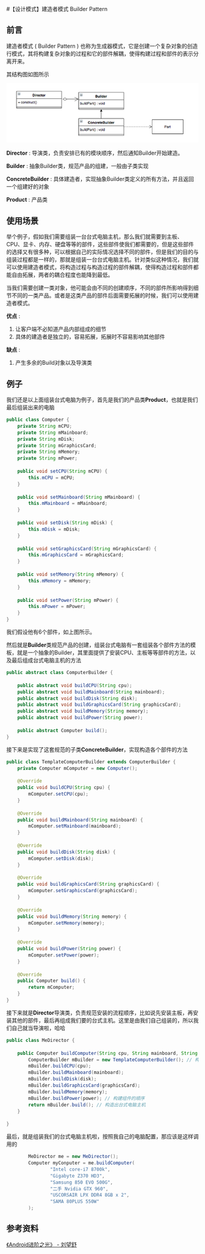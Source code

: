 #【设计模式】建造者模式 Builder Pattern

## 前言

建造者模式 ( Builder Pattern ) 也称为生成器模式，它是创建一个复杂对象的创造行模式，其将构建复杂对象的过程和它的部件解耦，使得构建过程和部件的表示分离开来。

其结构图如图所示

![](img/01.png)

**Director** : 导演类，负责安排已有的模块顺序，然后通知Builder开始建造。

**Builder** : 抽象Builder类，规范产品的组建，一般由子类实现

**ConcreteBuilder** : 具体建造者，实现抽象Builder类定义的所有方法，并且返回一个组建好的对象

**Product** : 产品类

## 使用场景

举个例子，假如我们需要组装一台台式电脑主机，那么我们就需要到主板、CPU、显卡、内存、硬盘等等的部件，这些部件使我们都需要的，但是这些部件的选择又有很多种，可以根据自己的实际情况选择不同的部件，但是我们的目的与组装过程都是一样的，那就是组装一台台式电脑主机。针对类似这种情况，我们就可以使用建造者模式，将构造过程与构造过程的部件解耦，使得构造过程和部件都能自由拓展，两者的耦合程度也能降到最低。

当我们需要创建一类对象，他可能会由不同的创建顺序，不同的部件所影响得到细节不同的一类产品。或者是这类产品的部件后面需要拓展的时候，我们可以使用建造者模式。

**优点** :

1. 让客户端不必知道产品内部组成的细节
2. 具体的建造者是独立的，容易拓展，拓展时不容易影响其他部件

**缺点** :

1. 产生多余的Build对象以及导演类



## 例子

我们还是以上面组装台式电脑为例子，首先是我们的产品类**Product**，也就是我们最后组装出来的电脑

```java
public class Computer {
    private String mCPU;
    private String mMainboard;
    private String mDisk;
    private String mGraphicsCard;
    private String mMemory;
    private String mPower;

    public void setCPU(String mCPU) {
        this.mCPU = mCPU;
    }

    public void setMainboard(String mMainboard) {
        this.mMainboard = mMainboard;
    }

    public void setDisk(String mDisk) {
        this.mDisk = mDisk;
    }

    public void setGraphicsCard(String mGraphicsCard) {
        this.mGraphicsCard = mGraphicsCard;
    }

    public void setMemory(String mMemory) {
        this.mMemory = mMemory;
    }

    public void setPower(String mPower) {
        this.mPower = mPower;
    }
}
```

我们假设他有6个部件，如上图所示。

然后就是**Builder**类规范产品的创建，组装台式电脑有一套组装各个部件方法的模板，就是一个抽象的Builder，其里面提供了安装CPU、主板等等部件的方法，以及最后组成台式电脑主机的方法

```java
public abstract class ComputerBuilder {

    public abstract void buildCPU(String cpu);
    public abstract void buildMainboard(String mainboard);
    public abstract void buildDisk(String disk);
    public abstract void buildGraphicsCard(String graphicsCard);
    public abstract void buildMemory(String memory);
    public abstract void buildPower(String power);

    public abstract Computer build();
}

```

接下来是实现了这套规范的子类**ConcreteBuilder**，实现构造各个部件的方法

```java
public class TemplateComputerBuilder extends ComputerBuilder {
    private Computer mComputer = new Computer();

    @Override
    public void buildCPU(String cpu) {
        mComputer.setCPU(cpu);
    }

    @Override
    public void buildMainboard(String mainboard) {
        mComputer.setMainboard(mainboard);
    }

    @Override
    public void buildDisk(String disk) {
        mComputer.setDisk(disk);
    }

    @Override
    public void buildGraphicsCard(String graphicsCard) {
        mComputer.setGraphicsCard(graphicsCard);
    }

    @Override
    public void buildMemory(String memory) {
        mComputer.setMemory(memory);
    }

    @Override
    public void buildPower(String power) {
        mComputer.setPower(power);
    }

    @Override
    public Computer build() {
        return mComputer;
    }
}
```

接下来就是**Director**导演类，负责规范安装的流程顺序，比如说先安装主板，再安装其他的部件，最后再组成我们要的台式主机。这里是由我们自己组装的，所以我们自己就当导演啦，哈哈

```java
public class MeDirector {

    public Computer buildComputer(String cpu, String mainboard, String disk, String graphicsCard, String memory, String power){
        ComputerBuilder mBuilder = new TemplateComputerBuilder(); // 构建组件的方式
        mBuilder.buildCPU(cpu);
        mBuilder.buildMainboard(mainboard);
        mBuilder.buildDisk(disk);
        mBuilder.buildGraphicsCard(graphicsCard);
        mBuilder.buildMemory(memory);
        mBuilder.buildPower(power); // 构建组件的顺序
        return mBuilder.build(); // 构造出台式电脑主机
    }

}
```

最后，就是组装我们的台式电脑主机啦，按照我自己的电脑配置，那应该是这样调用的

```java
        MeDirector me = new MeDirector();
        Computer myConputer = me.buildComputer(
                "Intel core-i7 8700k",
                "Gigabyte Z370 HD3",
                "Samsung 850 EVO 500G",
                "二手 Nvidia GTX 960",
                "USCORSAIR LPX DDR4 8GB x 2",
                "SAMA 80PLUS 550W"
        );
```

## 参考资料

[《Android进阶之光》 - 刘望舒](https://search.jd.com/Search?keyword=android%E8%BF%9B%E9%98%B6%E4%B9%8B%E5%85%89&enc=utf-8&suggest=3.def.0.V19;&wq=android%20jinjie&pvid=8bf6a3723f7d4c8db1a741233c9f42f7)

